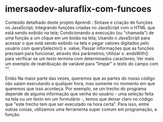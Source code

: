 # imersaodev-aluraflix-com-funcoes

Conteúdo detalhado deste projeto
Aprendi :
Sintaxe e criação de funções no JavaScript;
Integrando funções criadas no JavaScript com o HTML que está sendo exibido na tela;
Condicionando a execução (ou "chamada") de uma função a um clique em um botão na tela;
Usando o JavaScript para acessar o que está sendo exibido na tela e pegar valores digitados pelo usuário com querySelector() e .value;
Passar informações que as funções precisam para funcionar, através dos parâmetros;
Utilizar o .endsWith() para verificar se um texto termina com determinados caracteres;
Ver mais um exemplo de reatribuição de variável para "limpar" o texto do campo com "".

Entâo 
Na maior parte das vezes, queremos que as partes do nosso código não saiam executando a qualquer hora, mas somente no momento em que queremos que isso aconteça. 
Por exemplo, se um trecho do programa depende de alguma informação que venha do usuário - uma seleção feita na tela ou um texto em um formulário -, temos que deixar claro no código que "este trecho tem que ser executado na hora certa". Para isso, entre outras coisas, utilizamos uma ferramenta super comum em programação, a função.
